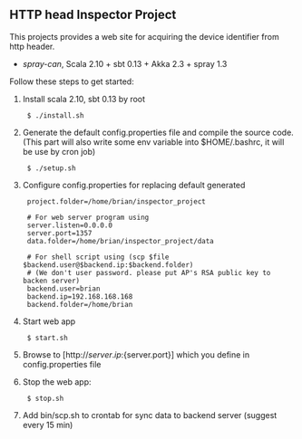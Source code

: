 ## HTTP head Inspector Project

This projects provides a web site for acquiring the device identifier
from http header.


* _spray-can_, Scala 2.10 + sbt 0.13 + Akka 2.3 + spray 1.3


Follow these steps to get started:


1. Install scala 2.10, sbt 0.13 by root

        $ ./install.sh

2. Generate the default config.properties file and compile the source code.
   (This part will also write some env variable into $HOME/.bashrc, it will be use by cron job)

        $ ./setup.sh

3. Configure config.properties for replacing default generated

        project.folder=/home/brian/inspector_project

        # For web server program using
        server.listen=0.0.0.0
        server.port=1357
        data.folder=/home/brian/inspector_project/data
        
        # For shell script using (scp $file $backend.user@$backend.ip:$backend.folder) 
        # (We don't user password. please put AP's RSA public key to backen server)
        backend.user=brian
        backend.ip=192.168.168.168
        backend.folder=/home/brian

4. Start web app

        $ start.sh

5. Browse to [http://${server.ip}:${server.port}] which you define in config.properties file

6. Stop the web app:

        $ stop.sh

7. Add bin/scp.sh to crontab for sync data to backend server (suggest every 15 min)

